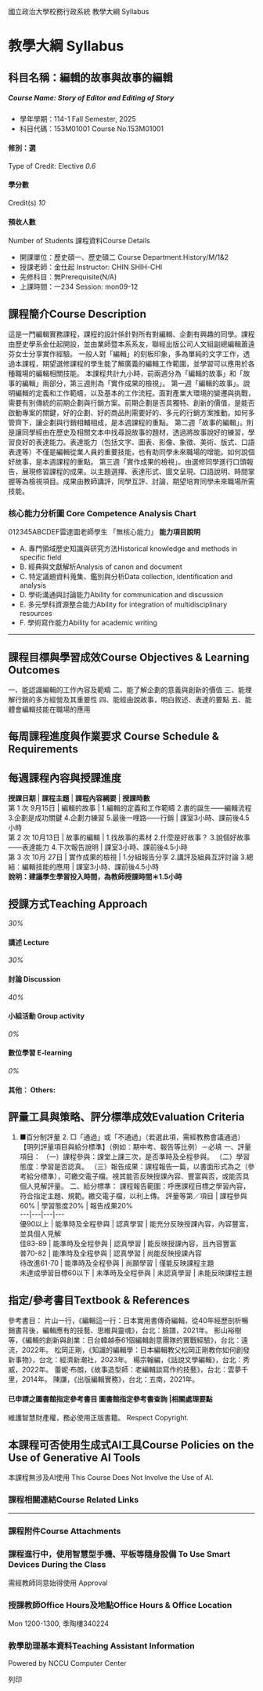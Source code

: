 國立政治大學校務行政系統 教學大綱 Syllabus
# 教學大綱 Syllabus
##  科目名稱：編輯的故事與故事的編輯
#####  Course Name: Story of Editor and Editing of Story
  * 學年學期：114-1 Fall Semester, 2025 
  * 科目代碼：153M01001 Course No.153M01001


#### 修別：選
Type of Credit: Elective 
_0.6_
#### 學分數
Credit(s)
_10_
#### 預收人數
Number of Students
課程資料Course Details
  * 開課單位：歷史碩一、歷史碩二 Course Department:History/M/1&2 
  * 授課老師：金仕起 Instructor: CHIN SHIH-CHI 
  * 先修科目：無Prerequisite(N/A)
  * 上課時間：一234 Session: mon09-12 


##  課程簡介Course Description
這是一門編輯實務課程，課程的設計係針對所有對編輯、企劃有興趣的同學。課程由歷史學系金仕起開設，並由業師暨本系系友，聯經出版公司人文組副總編輯蕭遠芬女士分享實作經驗。
一般人對「編輯」的刻板印象，多為單純的文字工作，透過本課程，期望選修課程的學生能了解廣義的編輯工作範圍，並學習可以應用於各種職場的編輯相關技能。
本課程共計九小時，前兩週分為「編輯的故事」和「故事的編輯」兩部分，第三週則為「實作成果的檢視」。
第一週「編輯的故事」。說明編輯的定義和工作範疇，以及基本的工作流程。面對產業大環境的變遷與挑戰，需要有別傳統的前期企劃與行銷方案。前期企劃是否具獨特、創新的價值，是能否啟動專案的關鍵，好的企劃、好的商品則需要好的、多元的行銷方案推動。如何多管齊下，讓企劃與行銷相輔相成，是本週課程的重點。
第二週「故事的編輯」。則是讓同學經由在歷史及相關文本中找尋說故事的題材，透過將故事說好的練習，學習良好的表達能力。表達能力（包括文字、圖表、影像、象徵、美術、版式、口語表達等）不僅是編輯從業人員的重要技能，也有助同學未來職場的增能。如何說個好故事，是本週課程的重點。
第三週「實作成果的檢視」。由選修同學進行口頭報告，展現修習課程的成果。以主題選擇、表達形式、圖文呈現、口語說明、時間掌握等為檢視項目。成果由教師講評，同學互評、討論，期望培育同學未來職場所需技能。
###  核心能力分析圖 Core Competence Analysis Chart
012345ABCDEF雷達圖老師學生
「無核心能力」 
**能力項目說明**
  * A. 專門領域歷史知識與研究方法Historical knowledge and methods in specific field
  * B. 經典與文獻解析Analysis of canon and document 
  * C. 特定議題資料蒐集、鑑別與分析Data collection, identification and analysis
  * D. 學術溝通與討論能力Ability for communication and discussion
  * E. 多元學科資源整合能力Ability for integration of multidisciplinary resources
  * F. 學術寫作能力Ability for academic writing


* * *
##  課程目標與學習成效Course Objectives & Learning Outcomes 
一、能認識編輯的工作內容及範疇
二、能了解企劃的意義與創新的價值
三、能理解行銷的多方經營及其重要性
四、能經由說故事，明白敘述、表達的要點
五、能體會編輯技能在職場的應用
##  每周課程進度與作業要求 Course Schedule & Requirements
**每週課程內容與授課進度**  
---  
**授課日期** |  **課程主題** |  **課程內容綱要** |  **授課時數**  
第 1 次 9月15日 |  編輯的故事 |  1.編輯的定義和工作範疇 2.書的誕生――編輯流程 3.企劃是成功關鍵 4.企劃力練習 5.最後一哩路――行銷 |  課室3小時、課前後4.5小時  
第 2 次 10月13日 |  故事的編輯 |  1.找故事的素材 2.什麼是好故事？ 3.說個好故事――表達能力 4.下次報告說明 |  課室3小時、課前後4.5小時  
第 3 次 10月 27日 |  實作成果的檢視 |  1.分組報告分享 2.講評及組員互評討論 3.總結：編輯技能的應用 |  課室3小時、課前後4.5小時  
**說明：建議學生學習投入時間，為教師授課時間＊****1.5****小時**
##  授課方式Teaching Approach
_30%_
####  講述 Lecture
_30%_
####  討論 Discussion
_40%_
####  小組活動 Group activity
_0%_
####  數位學習 E-learning
_0%_
####  其他： Others:
##  評量工具與策略、評分標準成效Evaluation Criteria
1. ■百分制評量 2. □「通過」或「不通過」（若選此項，需經教務會議通過）
【明列評量項目與給分標準】（例如：期中考、報告等比例）－必填
一、評量項目：
（一）課程參與：課堂上課三次，是否準時及全程參與。
（二）學習態度：學習是否認真。
（三）報告成果：課程報告一篇，以書面形式為之（參考給分標準），可繳交電子檔。視其能否反映授課內容、豐富與否，或能否具個人見解評量。
二、給分標準：
課程報告範圍：呼應課程目標之學習內容，符合指定主題、規範。繳交電子檔，以利上傳。
評量等第／項目 |  課程參與60% |  學習態度20% |  報告成果20%  
---|---|---|---  
優90以上 |  能準時及全程參與 |  認真學習 |  能充分反映授課內容，內容豐富，並具個人見解  
佳83-89 |  能準時及全程參與 |  認真學習 |  能反映授課內容，且內容豐富  
普70-82 |  能準時及全程參與 |  認真學習 |  尚能反映授課內容  
待改進61-70 |  能準時及全程參與 |  尚願學習 |  僅能反映課程主題  
未達成學習目標60以下 |  未準時及全程參與 |  未認真學習 |  未能反映課程主題  
##  指定/參考書目Textbook & References
參考書目：
片山一行，《編輯這一行：日本實用書傳奇編輯，從40年經歷剖析暢銷書背後，編輯應有的技藝、思維與靈魂》，台北：臉譜，2021年。
影山裕樹等，《編輯的創新與創業：日台韓越泰61個編輯創意團隊的實戰經驗》，台北：遠流，2022年。
松岡正剛，《知識的編輯學：日本編輯教父松岡正剛教你如何創發新事物》，台北：經濟新潮社，2023年。
楊宗翰編，《話說文學編輯》，台北：秀威，2022年。
蕾妮‧布朗，《故事造型師：老編輯談寫作的技藝》，台北：雲夢千里，2014年。
陳謙，《出版編輯實務》，台北：五南，2021年。
####  已申請之圖書館指定參考書目  圖書館指定參考書查詢 |相關處理要點
維護智慧財產權，務必使用正版書籍。 Respect Copyright.
##  本課程可否使用生成式AI工具Course Policies on the Use of Generative AI Tools
本課程無涉及AI使用 This Course Does Not Involve the Use of AI.
###  課程相關連結Course Related Links
* * *
###  課程附件Course Attachments
###  課程進行中，使用智慧型手機、平板等隨身設備 To Use Smart Devices During the Class
需經教師同意始得使用  Approval
###  授課教師Office Hours及地點Office Hours & Office Location
Mon 1200-1300, 季陶樓340224
###  教學助理基本資料Teaching Assistant Information
Powered by NCCU Computer Center
  
列印
